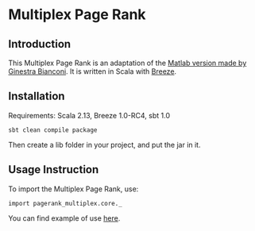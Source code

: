 # Multiplex Page Rank
## Introduction
This Multiplex Page Rank is an adaptation of the [Matlab version made by Ginestra Bianconi](https://github.com/ginestrab/Multiplex-PageRank). It is written in Scala with [Breeze](https://github.com/scalanlp/breeze).

## Installation
Requirements: Scala 2.13, Breeze 1.0-RC4, sbt 1.0

```
sbt clean compile package
```

Then create a lib folder in your project, and put the jar in it.

## Usage Instruction

To import the Multiplex Page Rank, use:

```
import pagerank_multiplex.core._
```

You can find example of use [here](https://github.com/AnnabelleGillet/Multiplex-PageRank/blob/master/src/test/scala/pagerank_multiplex/core/PageRankMultiplexTest.scala).
